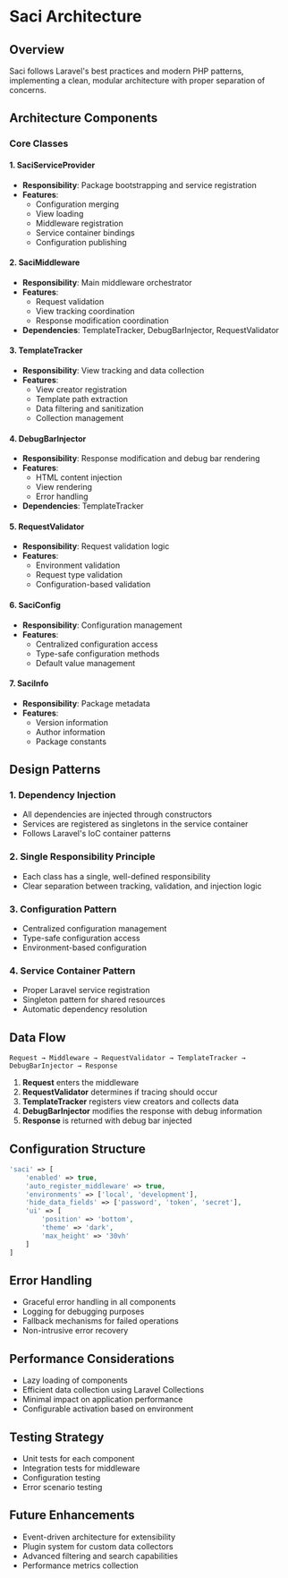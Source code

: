 # Saci Architecture

## Overview

Saci follows Laravel's best practices and modern PHP patterns, implementing a clean, modular architecture with proper separation of concerns.

## Architecture Components

### Core Classes

#### 1. **SaciServiceProvider**
- **Responsibility**: Package bootstrapping and service registration
- **Features**:
  - Configuration merging
  - View loading
  - Middleware registration
  - Service container bindings
  - Configuration publishing

#### 2. **SaciMiddleware**
- **Responsibility**: Main middleware orchestrator
- **Features**:
  - Request validation
  - View tracking coordination
  - Response modification coordination
- **Dependencies**: TemplateTracker, DebugBarInjector, RequestValidator

#### 3. **TemplateTracker**
- **Responsibility**: View tracking and data collection
- **Features**:
  - View creator registration
  - Template path extraction
  - Data filtering and sanitization
  - Collection management

#### 4. **DebugBarInjector**
- **Responsibility**: Response modification and debug bar rendering
- **Features**:
  - HTML content injection
  - View rendering
  - Error handling
- **Dependencies**: TemplateTracker

#### 5. **RequestValidator**
- **Responsibility**: Request validation logic
- **Features**:
  - Environment validation
  - Request type validation
  - Configuration-based validation

#### 6. **SaciConfig**
- **Responsibility**: Configuration management
- **Features**:
  - Centralized configuration access
  - Type-safe configuration methods
  - Default value management

#### 7. **SaciInfo**
- **Responsibility**: Package metadata
- **Features**:
  - Version information
  - Author information
  - Package constants

## Design Patterns

### 1. **Dependency Injection**
- All dependencies are injected through constructors
- Services are registered as singletons in the service container
- Follows Laravel's IoC container patterns

### 2. **Single Responsibility Principle**
- Each class has a single, well-defined responsibility
- Clear separation between tracking, validation, and injection logic

### 3. **Configuration Pattern**
- Centralized configuration management
- Type-safe configuration access
- Environment-based configuration

### 4. **Service Container Pattern**
- Proper Laravel service registration
- Singleton pattern for shared resources
- Automatic dependency resolution

## Data Flow

```
Request → Middleware → RequestValidator → TemplateTracker → DebugBarInjector → Response
```

1. **Request** enters the middleware
2. **RequestValidator** determines if tracing should occur
3. **TemplateTracker** registers view creators and collects data
4. **DebugBarInjector** modifies the response with debug information
5. **Response** is returned with debug bar injected

## Configuration Structure

```php
'saci' => [
    'enabled' => true,
    'auto_register_middleware' => true,
    'environments' => ['local', 'development'],
    'hide_data_fields' => ['password', 'token', 'secret'],
    'ui' => [
        'position' => 'bottom',
        'theme' => 'dark',
        'max_height' => '30vh'
    ]
]
```

## Error Handling

- Graceful error handling in all components
- Logging for debugging purposes
- Fallback mechanisms for failed operations
- Non-intrusive error recovery

## Performance Considerations

- Lazy loading of components
- Efficient data collection using Laravel Collections
- Minimal impact on application performance
- Configurable activation based on environment

## Testing Strategy

- Unit tests for each component
- Integration tests for middleware
- Configuration testing
- Error scenario testing

## Future Enhancements

- Event-driven architecture for extensibility
- Plugin system for custom data collectors
- Advanced filtering and search capabilities
- Performance metrics collection